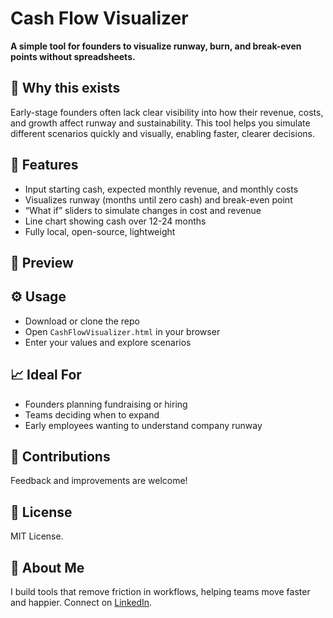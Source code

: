 # Cash Flow Visualizer

**A simple tool for founders to visualize runway, burn, and break-even points without spreadsheets.**

## 🚀 Why this exists

Early-stage founders often lack clear visibility into how their revenue, costs, and growth affect runway and sustainability. This tool helps you simulate different scenarios quickly and visually, enabling faster, clearer decisions.

## 🎯 Features

- Input starting cash, expected monthly revenue, and monthly costs
- Visualizes runway (months until zero cash) and break-even point
- “What if” sliders to simulate changes in cost and revenue
- Line chart showing cash over 12-24 months
- Fully local, open-source, lightweight

## 👀 Preview

## ⚙️ Usage

- Download or clone the repo
- Open `CashFlowVisualizer.html` in your browser
- Enter your values and explore scenarios

## 📈 Ideal For

- Founders planning fundraising or hiring
- Teams deciding when to expand
- Early employees wanting to understand company runway

## 🤝 Contributions

Feedback and improvements are welcome!

## 📜 License

MIT License.

## 👋 About Me

I build tools that remove friction in workflows, helping teams move faster and happier. Connect on [LinkedIn](https://www.linkedin.com/in/esteban-herlein).